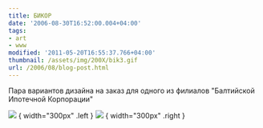 ```yaml
---
title: БИКОР
date: '2006-08-30T16:52:00.004+04:00'
tags:
- art
- www
modified: '2011-05-20T16:55:37.766+04:00'
thumbnail: /assets/img/200X/bik3.gif
url: /2006/08/blog-post.html
---
```

Пара вариантов дизайна на заказ для одного из филиалов "Балтийской Ипотечной Корпорации"

![](/assets/img/200X/bik2.gif)
{ width="300px" .left }
![](/assets/img/200X/bik3.gif)
{ width="300px" .right }
<div style="clear: both"></div>
